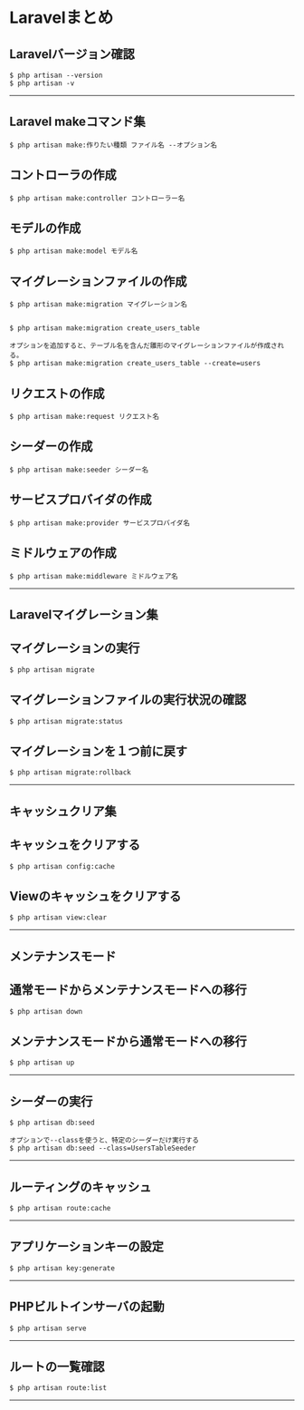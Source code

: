 # Laravelまとめ

## Laravelバージョン確認

```
$ php artisan --version
$ php artisan -v
```

***

## Laravel makeコマンド集
```
$ php artisan make:作りたい種類 ファイル名 --オプション名
```

## コントローラの作成
```
$ php artisan make:controller コントローラー名
```

## モデルの作成
```
$ php artisan make:model モデル名
```

## マイグレーションファイルの作成
```
$ php artisan make:migration マイグレーション名


$ php artisan make:migration create_users_table

オプションを追加すると、テーブル名を含んだ雛形のマイグレーションファイルが作成される。
$ php artisan make:migration create_users_table --create=users
```

## リクエストの作成
```
$ php artisan make:request リクエスト名
```

## シーダーの作成
```
$ php artisan make:seeder シーダー名
```

## サービスプロバイダの作成
```
$ php artisan make:provider サービスプロバイダ名
```

## ミドルウェアの作成
```
$ php artisan make:middleware ミドルウェア名
```

***

## Laravelマイグレーション集

## マイグレーションの実行
```
$ php artisan migrate
```

## マイグレーションファイルの実行状況の確認
```
$ php artisan migrate:status
```

## マイグレーションを１つ前に戻す
```
$ php artisan migrate:rollback
```

***
## キャッシュクリア集

## キャッシュをクリアする
```
$ php artisan config:cache
```

## Viewのキャッシュをクリアする
```
$ php artisan view:clear
```

***
## メンテナンスモード

## 通常モードからメンテナンスモードへの移行
```
$ php artisan down
```

## メンテナンスモードから通常モードへの移行
```
$ php artisan up
```

***
## シーダーの実行
```
$ php artisan db:seed

オプションで--classを使うと、特定のシーダーだけ実行する
$ php artisan db:seed --class=UsersTableSeeder
```

***

## ルーティングのキャッシュ
```
$ php artisan route:cache
```

***

## アプリケーションキーの設定
```
$ php artisan key:generate
```

***

## PHPビルトインサーバの起動
```
$ php artisan serve
```

***

## ルートの一覧確認
```
$ php artisan route:list
```

***
